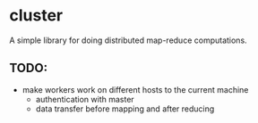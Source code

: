 # cluster
A simple library for doing distributed map-reduce computations.

## TODO:
- make workers work on different hosts to the current machine
  - authentication with master
  - data transfer before mapping and after reducing
